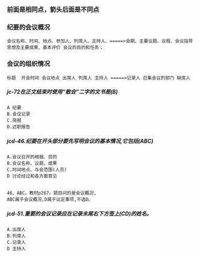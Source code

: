 ### 前面是相同点，箭头后面是不同点
### 纪要的会议概况
    会议名称、时间、地点、参加人、列席人、主持人、=====>会期、主要议题、议程、会议指导思想及主要成果、基本评价 会议的目的和任务；

###  会议的组织情况
    标题  开会时间 会议地点 出席人 列席人 主持人 =====>记录人 召集会议的部门 缺席人

##### jc-72在正文结束时使用“散会”二字的文书是(B)
    A 纪要
    B.会议记录
    C.简报
    D.述职报告

##### jcd-46.纪要在开头部分要先写明会议的基本情况,它包括(ABC)
    A.会议召开的根据、目的
    B.会议名称、议题、成果
    C.时间地点、与会范围(人员)
    D 讨论经过和各方面意见
    
   
    46、ABC。教材p267。题目问的是会议概况,
    ABC属于会议概况,D属于议定事项,不选D。
    
##### jcd-51.重要的会议记录应在记录末尾右下方签上(CD)的姓名。
    A.出席人
    B.列席人
    C.记录人
    D 主持人





































    